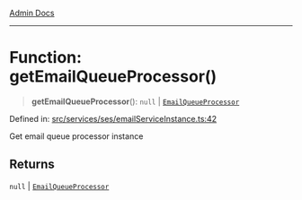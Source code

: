 [Admin Docs](/)

***

# Function: getEmailQueueProcessor()

> **getEmailQueueProcessor**(): `null` \| [`EmailQueueProcessor`](../../EmailQueueProcessor/classes/EmailQueueProcessor.md)

Defined in: [src/services/ses/emailServiceInstance.ts:42](https://github.com/Sourya07/talawa-api/blob/2dc82649c98e5346c00cdf926fe1d0bc13ec1544/src/services/ses/emailServiceInstance.ts#L42)

Get email queue processor instance

## Returns

`null` \| [`EmailQueueProcessor`](../../EmailQueueProcessor/classes/EmailQueueProcessor.md)
